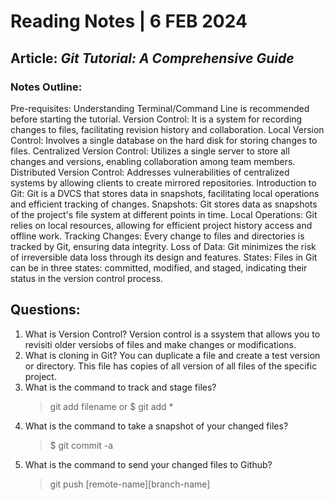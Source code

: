 # **Reading Notes | 6 FEB 2024**

## Article: _Git Tutorial: A Comprehensive Guide_

### **Notes Outline:**
Pre-requisites: Understanding Terminal/Command Line is recommended before starting the tutorial.
Version Control: It is a system for recording changes to files, facilitating revision history and collaboration.
Local Version Control: Involves a single database on the hard disk for storing changes to files.
Centralized Version Control: Utilizes a single server to store all changes and versions, enabling collaboration among team members.
Distributed Version Control: Addresses vulnerabilities of centralized systems by allowing clients to create mirrored repositories.
Introduction to Git: Git is a DVCS that stores data in snapshots, facilitating local operations and efficient tracking of changes.
Snapshots: Git stores data as snapshots of the project's file system at different points in time.
Local Operations: Git relies on local resources, allowing for efficient project history access and offline work.
Tracking Changes: Every change to files and directories is tracked by Git, ensuring data integrity.
Loss of Data: Git minimizes the risk of irreversible data loss through its design and features.
States: Files in Git can be in three states: committed, modified, and staged, indicating their status in the version control process.

## **Questions:**

1. What is Version Control?
   Version control is a ssystem that allows you to revisiti older versiobs of files and make changes or modifications. 
3. What is cloning in Git?
   You can duplicate a file and create a test version or directory. This file has copies of all version of all files of the specific project. 
5. What is the command to track and stage files?
   > git add filename or $ git add *
7. What is the command to take a snapshot of your changed files?
   > $ git commit -a
9. What is the command to send your changed files to Github?
   > git push [remote-name][branch-name]

